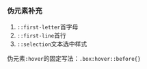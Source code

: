 ### 伪元素补充

1. `::first-letter`首字母
2. `::first-line`首行
3. `::selection`文本选中样式

伪元素`:hover`的固定写法：`.box:hover::before{}`
